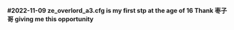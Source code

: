 #### #2022-11-09	ze_overlord_a3.cfg is my first stp at the age of 16	Thank 枣子哥 giving me this opportunity
